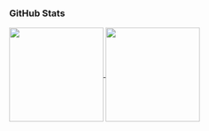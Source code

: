 <!--
**Syndux/Syndux** is a ✨ _special_ ✨ repository because its `README.md` (this file) appears on your GitHub profile.

Here are some ideas to get you started:

- 🔭 I’m currently working on ...
- 🌱 I’m currently learning ...
- 👯 I’m looking to collaborate on ...
- 🤔 I’m looking for help with ...
- 💬 Ask me about ...
- 📫 How to reach me: ...
- 😄 Pronouns: ...
- ⚡ Fun fact: ...
-->
### GitHub Stats
<!--<a href="https://github.com/syndux/github-readme-stats#gh-dark-mode-only">
  <img height=200 align="center" src="https://github-readme-stats.vercel.app/api?username=syndux&hide=stars,issues&show_icons=true&theme=react#gh-dark-mode-only" />
</a>
<a href="https://github.com/syndux/github-readme-stats#gh-dark-mode-only">
  <img height=200 align="center" src="https://github-readme-stats.vercel.app/api/top-langs/?username=syndux&layout=compact&theme=react#gh-dark-mode-only&langs_count=8&card_width=320" />
</a>

<a href="https://github.com/syndux/github-readme-stats#gh-light-mode-only">
  <img height=200 align="center" src="https://github-readme-stats.vercel.app/api?username=syndux&hide=stars,issues&show_icons=true&theme=default#gh-light-mode-only" />
</a>
<a href="https://github.com/syndux/github-readme-stats#gh-light-mode-only">
  <img height=200 align="center" src="https://github-readme-stats.vercel.app/api/top-langs/?username=syndux&layout=compact&theme=react#gh-light-mode-only" />
</a>-->

<a href="https://github.com/syndux/github-readme-stats#gh-dark-mode-only">
  <img height=170 align="center" src="https://github-readme-stats.vercel.app/api?username=syndux&hide=stars,issues&theme=react#gh-dark-mode-only&card_width=323" />
</a>
<a href="https://github.com/syndux/">
  <img height=170 align="center" src="https://github-readme-stats.vercel.app/api/top-langs?username=syndux&layout=compact&langs_count=8&card_width=323" />
</a>
